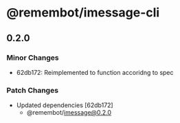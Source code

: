 # @remembot/imessage-cli

## 0.2.0

### Minor Changes

- 62db172: Reimplemented to function accoridng to spec

### Patch Changes

- Updated dependencies [62db172]
  - @remembot/imessage@0.2.0
